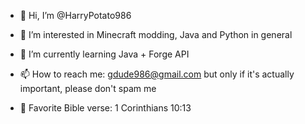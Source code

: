 - 👋 Hi, I’m @HarryPotato986
- 👀 I’m interested in Minecraft modding, Java and Python in general
- 🌱 I’m currently learning Java + Forge API
- 📫 How to reach me: gdude986@gmail.com but only if it's actually important, please don't spam me

- 📔 Favorite Bible verse: 1 Corinthians 10:13
